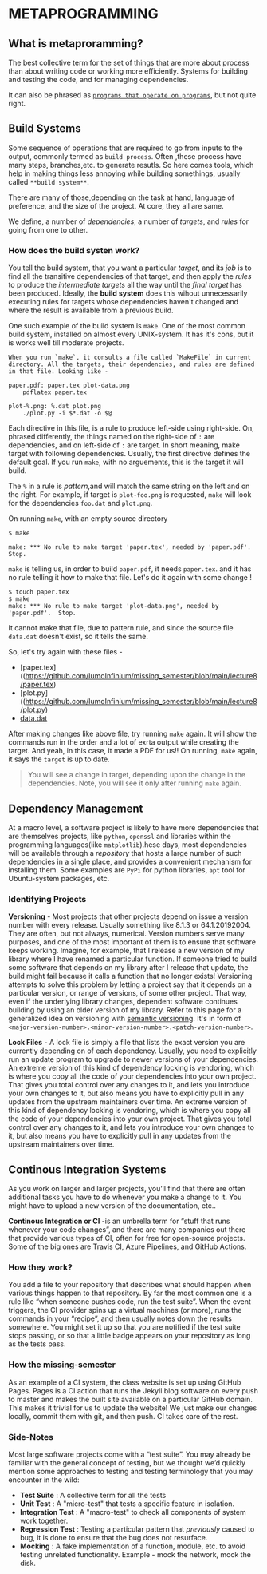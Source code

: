 # METAPROGRAMMING

## What is metaproramming?

The best collective term for the set of things that are more about process than about writing code or working more efficiently.
Systems for building and testing the code, and for managing dependencies.

It can also be phrased as [`programs that operate on programs`](https://en.wikipedia.org/wiki/Metaprogramming), but not quite right.

## Build Systems

Some sequence of operations that are required to go from inputs to the output, commonly termed as `build process`. Often ,these process have many steps, branches,etc. to generate resutls. So here comes tools, which help in making things less annoying while building somethings, usually called `**build system**`.

There are many of those,depending on the task at hand, language of preference, and the size of the project. At core, they all are same. 

We define, a number of *dependencies*, a number of *targets*, and *rules* for going from one to other.

### How does the build systen work?

You tell the build system, that you want a particular *target*, and its *job* is to find all the transitive dependencies of that target, and then apply the *rules* to produce the *intermediate targets* all the way until the *final target* has been produced. Ideally, the **build system** does this wihout unnecessarily executing rules for targets whose dependencies haven't changed and where the result is available from a previous build.

One such example of the build system is `make`. One of the most common build system, installed on almost every UNIX-system. It has it's cons, but it is works well till moderate projects.

	When you run `make`, it consults a file called `MakeFile` in current directory. All the targets, their dependencies, and rules are defined in that file. Looking like -

```(MakeFile)
paper.pdf: paper.tex plot-data.png
	pdflatex paper.tex

plot-%.png: %.dat plot.png
	./plot.py -i $*.dat -o $@
```

Each directive in this file, is a rule to produce left-side using right-side.
On, phrased differently, the things named on the right-side of `:` are dependencies, and on left-side of `:` are target. In short meaning, make target with following dependencies.
Usually, the first directive defines the default goal. If you run `make`, with no arguements, this is the target it will build.

The `%` in a rule is *pattern*,and will match the same string on the left and on the right. For example, if target is `plot-foo.png` is requested, `make` will look for the dependencies `foo.dat` and `plot.png`. 

On running `make`, with an empty source directory

```(shell)
$ make

make: *** No rule to make target 'paper.tex', needed by 'paper.pdf'.  Stop.
```

`make` is telling us, in order to build `paper.pdf`, it needs `paper.tex`. and it has no rule telling it how to make that file. Let's do it again with some change !

```(shell)
$ touch paper.tex
$ make
make: *** No rule to make target 'plot-data.png', needed by 'paper.pdf'.  Stop.
```

It cannot make that file, due to pattern rule, and since the source file `data.dat` doesn't exist, so it tells the same.

So, let's try again  with these files -
- [paper.tex]((https://github.com/IumoInfinium/missing_semester/blob/main/lecture8/paper.tex)
- [plot.py]((https://github.com/IumoInfinium/missing_semester/blob/main/lecture8/plot.py)
- [data.dat](https://github.com/IumoInfinium/missing_semester/blob/main/lecture8/data.dat)

After making changes like above file, try running `make` again.
It will show the commands run in the order and a lot of exrta output while creating the target. And yeah, in this case, it made a PDF for us!!
On running, `make` again, it says the `target` is up to date.

> You will see a change in target, depending upon the change in the dependencies. Note, you will see it only after running `make` again.



## Dependency Management

At a macro level, a software project is likely to have more dependencies that are themselves projects, like `python`, `openssl` and libraries within the programming languages(like `matplotlib`).hese days, most dependencies will be available through a *repository* that hosts a large number of such dependencies in a single place, and provides a convenient mechanism for installing them.
Some examples are `PyPi` for python libraries, `apt` tool for Ubuntu-system packages, etc.

### Identifying Projects

**Versioning** - Most projects that other projects depend on issue a version number with every release. Usually something like 8.1.3 or 64.1.20192004. They are often, but not always, numerical. Version numbers serve many purposes, and one of the most important of them is to ensure that software keeps working. Imagine, for example, that I release a new version of my library where I have renamed a particular function. If someone tried to build some software that depends on my library after I release that update, the build might fail because it calls a function that no longer exists! Versioning attempts to solve this problem by letting a project say that it depends on a particular version, or range of versions, of some other project. That way, even if the underlying library changes, dependent software continues building by using an older version of my library.
Refer to this page for a generalized idea on versioning with [semantic versioning](https://semver.org/). It's in form of `<major-version-number>.<minor-version-number>.<patch-version-number>`.

**Lock Files** - A lock file is simply a file that lists the exact version you are currently depending on of each dependency. Usually, you need to explicitly run an update program to upgrade to newer versions of your dependencies.
An extreme version of this kind of dependency locking is vendoring, which is where you copy all the code of your dependencies into your own project. That gives you total control over any changes to it, and lets you introduce your own changes to it, but also means you have to explicitly pull in any updates from the upstream maintainers over time.
An extreme version of this kind of dependency locking is vendoring, which is where you copy all the code of your dependencies into your own project. That gives you total control over any changes to it, and lets you introduce your own changes to it, but also means you have to explicitly pull in any updates from the upstream maintainers over time.

## Continous Integration Systems

As you work on larger and larger projects, you’ll find that there are often additional tasks you have to do whenever you make a change to it. You might have to upload a new version of the documentation, etc..

**Continous Integration or CI** -is an umbrella term for “stuff that runs whenever your code changes”, and there are many companies out there that provide various types of CI, often for free for open-source projects. Some of the big ones are Travis CI, Azure Pipelines, and GitHub Actions.

### How they work?

You add a file to your repository that describes what should happen when various things happen to that repository. By far the most common one is a rule like “when someone pushes code, run the test suite”. When the event triggers, the CI provider spins up a virtual machines (or more), runs the commands in your “recipe”, and then usually notes down the results somewhere. You might set it up so that you are notified if the test suite stops passing, or so that a little badge appears on your repository as long as the tests pass.

### How the missing-semester

As an example of a CI system, the class website is set up using GitHub Pages. Pages is a CI action that runs the Jekyll blog software on every push to master and makes the built site available on a particular GitHub domain. This makes it trivial for us to update the website! We just make our changes locally, commit them with git, and then push. CI takes care of the rest.

### Side-Notes 

Most large software projects come with a “test suite”. You may already be familiar with the general concept of testing, but we thought we’d quickly mention some approaches to testing and testing terminology that you may encounter in the wild:

- **Test Suite** : A collective term for all the tests
- **Unit Test** : A "micro-test" that tests a specific feature in isolation.
- **Integration Test** : A "macro-test" to check all components of system work together.
- **Regression Test** : Testing a particular pattern that *previously* caused to bug, it is done to ensure that the bug does not resurface.
- **Mocking** : A fake implementation of a function, module, etc. to avoid testing unrelated functionality. Example - mock the network, mock the disk.
